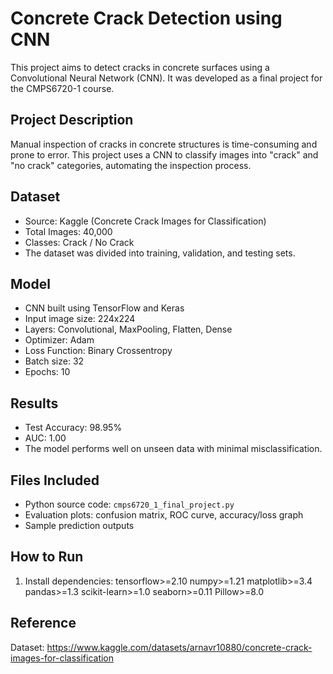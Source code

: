 
# Concrete Crack Detection using CNN

This project aims to detect cracks in concrete surfaces using a Convolutional Neural Network (CNN). It was developed as a final project for the CMPS6720-1 course.

## Project Description

Manual inspection of cracks in concrete structures is time-consuming and prone to error. This project uses a CNN to classify images into "crack" and "no crack" categories, automating the inspection process.

## Dataset

- Source: Kaggle (Concrete Crack Images for Classification)
- Total Images: 40,000
- Classes: Crack / No Crack
- The dataset was divided into training, validation, and testing sets.

## Model

- CNN built using TensorFlow and Keras
- Input image size: 224x224
- Layers: Convolutional, MaxPooling, Flatten, Dense
- Optimizer: Adam
- Loss Function: Binary Crossentropy
- Batch size: 32
- Epochs: 10

## Results

- Test Accuracy: 98.95%
- AUC: 1.00
- The model performs well on unseen data with minimal misclassification.

## Files Included

- Python source code: `cmps6720_1_final_project.py`
- Evaluation plots: confusion matrix, ROC curve, accuracy/loss graph
- Sample prediction outputs


## How to Run

1. Install dependencies:
  tensorflow>=2.10
  numpy>=1.21
  matplotlib>=3.4
  pandas>=1.3
  scikit-learn>=1.0
  seaborn>=0.11
  Pillow>=8.0

## Reference

Dataset: https://www.kaggle.com/datasets/arnavr10880/concrete-crack-images-for-classification

